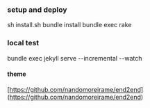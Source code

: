 ### setup and deploy
sh install.sh 
bundle install
bundle exec rake

### local test
bundle exec jekyll serve --incremental --watch


#### theme
[https://github.com/nandomoreirame/end2end] (https://github.com/nandomoreirame/end2end)